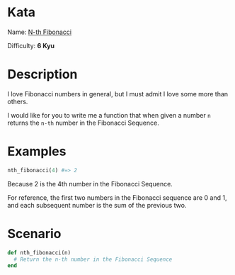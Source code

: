 # Kata
Name: [N-th Fibonacci](https://www.codewars.com/kata/n-th-fibonacci)

Difficulty: **6 Kyu**

# Description
I love Fibonacci numbers in general, but I must admit I love some more than others.

I would like for you to write me a function that when given a number `n` returns the `n-th` number in the Fibonacci Sequence.

# Examples
```ruby
nth_fibonacci(4) #=> 2
```

Because 2 is the 4th number in the Fibonacci Sequence.

For reference, the first two numbers in the Fibonacci sequence are 0 and 1, and each subsequent number is the sum of the previous two.

# Scenario
```ruby
def nth_fibonacci(n) 
  # Return the n-th number in the Fibonacci Sequence
end
```